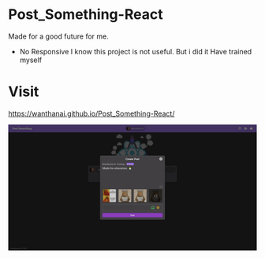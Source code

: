 # Post_Something-React
Made for a good future for me.
- No Responsive
I know this project is not useful. But i did it Have trained myself

# Visit
https://wanthanai.github.io/Post_Something-React/


![demo-image-gif](https://github.com/wanthanai/Post_Something-React/blob/main/public/demo.png)
